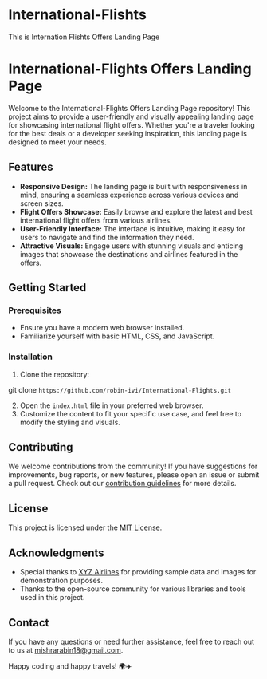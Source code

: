 # International-Flishts
This is Internation Flishts Offers Landing Page
    <h1>International-Flights Offers Landing Page</h1>
    <p>Welcome to the International-Flights Offers Landing Page repository! This project aims to provide a user-friendly
        and visually appealing landing page for showcasing international flight offers. Whether you're a traveler looking
        for the best deals or a developer seeking inspiration, this landing page is designed to meet your needs.</p>
    <h2>Features</h2>
    <ul>
        <li><strong>Responsive Design:</strong> The landing page is built with responsiveness in mind, ensuring a seamless
            experience across various devices and screen sizes.</li>
        <li><strong>Flight Offers Showcase:</strong> Easily browse and explore the latest and best international flight
            offers from various airlines.</li>
        <li><strong>User-Friendly Interface:</strong> The interface is intuitive, making it easy for users to navigate
            and find the information they need.</li>
        <li><strong>Attractive Visuals:</strong> Engage users with stunning visuals and enticing images that showcase
            the destinations and airlines featured in the offers.</li>
    </ul>
    <h2>Getting Started</h2>
    <h3>Prerequisites</h3>
    <ul>
        <li>Ensure you have a modern web browser installed.</li>
        <li>Familiarize yourself with basic HTML, CSS, and JavaScript.</li>
    </ul>
    <h3>Installation</h3>
    <ol>
        <li>Clone the repository:</li>
    </ol>
    git clone ```
      https://github.com/robin-ivi/International-Flights.git ```
    <ol start="2">
        <li>Open the <code>index.html</code> file in your preferred web browser.</li>
        <li>Customize the content to fit your specific use case, and feel free to modify the styling and visuals.</li>
    </ol>
    <h2>Contributing</h2>
    <p>We welcome contributions from the community! If you have suggestions for improvements, bug reports, or new
        features, please open an issue or submit a pull request. Check out our <a
            href="CONTRIBUTING.md">contribution guidelines</a> for more details.</p>
    <h2>License</h2>
    <p>This project is licensed under the <a href="LICENSE">MIT License</a>.</p>
    <h2>Acknowledgments</h2>
    <ul>
        <li>Special thanks to <a href="tel:+916387800143">XYZ Airlines</a> for providing sample data and images
            for demonstration purposes.</li>
        <li>Thanks to the open-source community for various libraries and tools used in this project.</li>
    </ul>
    <h2>Contact</h2>
    <p>If you have any questions or need further assistance, feel free to reach out to us at <a
            href="mailto:mishrarabin18@gmail.com">mishrarabin18@gmail.com</a>.</p>
    <p>Happy coding and happy travels! 🌍✈️</p>
